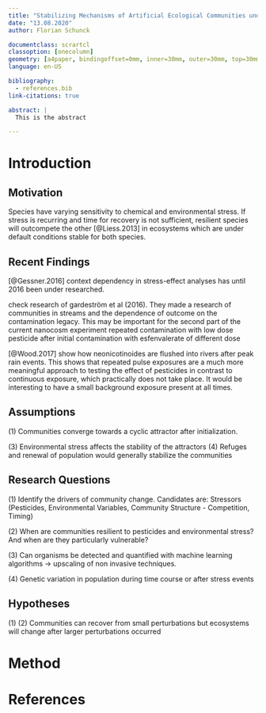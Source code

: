 ```yaml
---
title: "Stabilizing Mechanisms of Artificial Ecological Communities under Environmental and Chemical Stress"
date: "13.08.2020"
author: Florian Schunck

documentclass: scrartcl
classoption: [onecolumn]
geometry: [a4paper, bindingoffset=0mm, inner=30mm, outer=30mm, top=30mm, bottom=30mm]
language: en-US

bibliography:
  - references.bib
link-citations: true

abstract: |
  This is the abstract

---
```

<!--
check https://pandoc.org/MANUAL.html for meta data variables
pandoc --filter pandoc-citeproc -s manuscript.md -o manuscript.pdf
-->



# Introduction

## Motivation

Species have varying sensitivity to chemical and environmental stress.
If stress is recurring and time for recovery is not sufficient, resilient
species will outcompete the other [@Liess.2013] in ecosystems which are
under default conditions stable for both species.



## Recent Findings

[@Gessner.2016] context dependency in stress-effect analyses has until 2016
been under researched.

check research of gardeström et al (2016). They made a research of communities
in streams and the dependence of outcome on the contamination legacy.
This may be important for the second part of the current nanocosm experiment
repeated contamination with low dose pesticide after initial contamination with
esfenvalerate of different dose


[@Wood.2017] show how neonicotinoides are flushed into rivers after peak rain
events. This shows that repeated pulse exposures are a much more meaningful
approach to testing the effect of pesticides in contrast to continuous exposure,
which practically does not take place. It would be interesting to have a small
background exposure present at all times.


## Assumptions

(1) Communities converge towards a cyclic attractor after initialization.

(3) Environmental stress affects the stability of the attractors
(4) Refuges and renewal of population would generally stabilize the communities

## Research Questions

(1) Identify the drivers of community change. Candidates are: Stressors (Pesticides,
    Environmental Variables, Community Structure - Competition, Timing)

(2) When are communities resilient to pesticides and environmental stress? And
    when are they particularly vulnerable?

(3) Can organisms be detected and quantified with machine learning algorithms
    -> upscaling of non invasive techniques.

(4) Genetic variation in population during time course or after stress events

## Hypotheses

(1)
(2) Communities can recover from small perturbations but ecosystems will change
    after larger perturbations occurred



# Method

# References
